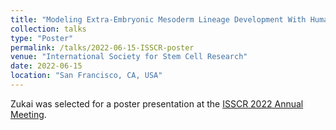 ```yaml
---
title: "Modeling Extra-Embryonic Mesoderm Lineage Development With Human Induced Pluripotent Stem Cells"
collection: talks
type: "Poster"
permalink: /talks/2022-06-15-ISSCR-poster
venue: "International Society for Stem Cell Research"
date: 2022-06-15
location: "San Francisco, CA, USA"
---
```


Zukai was selected for a poster presentation at the [ISSCR 2022 Annual Meeting](https://engage.isscr.org/ISSCR/ISSCR/Events/Event_Display.aspx?EventKey=AM22).